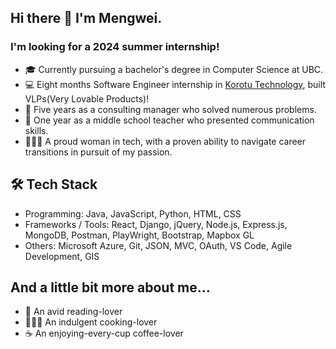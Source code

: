 ## Hi there 👋 I'm Mengwei.
### I'm looking for a 2024 summer internship!

- 🎓 Currently pursuing a bachelor's degree in Computer Science at UBC.
- 💻 Eight months Software Engineer internship in [Korotu Technology](https://www.korotu.com/), built VLPs(Very Lovable Products)!
- 💼 Five years as a consulting manager who solved numerous problems.
- 🍎 One year as a middle school teacher who presented communication skills.
- 👩🏻‍💻 A proud woman in tech, with a proven ability to navigate career transitions in pursuit of my passion.

## 🛠️ Tech Stack

- Programming: Java, JavaScript, Python, HTML, CSS
- Frameworks / Tools: React, Django, jQuery, Node.js, Express.js, MongoDB, Postman, PlayWright, Bootstrap, Mapbox GL
- Others: Microsoft Azure, Git, JSON, MVC, OAuth, VS Code, Agile Development, GIS

## And a little bit more about me...
- 📖 An avid reading-lover
- 👩🏻‍🍳 An indulgent cooking-lover
- ☕️ An enjoying-every-cup coffee-lover
  
<!--
**mengweij/mengweij** is a ✨ _special_ ✨ repository because its `README.md` (this file) appears on your GitHub profile.

Here are some ideas to get you started:

- 🔭 I’m currently working on ...
- 🌱 I’m currently learning ...
- 👯 I’m looking to collaborate on ...
- 🤔 I’m looking for help with ...
- 💬 Ask me about ...
- 📫 How to reach me: ...
- 😄 Pronouns: ...
- ⚡ Fun fact: ...
-->
